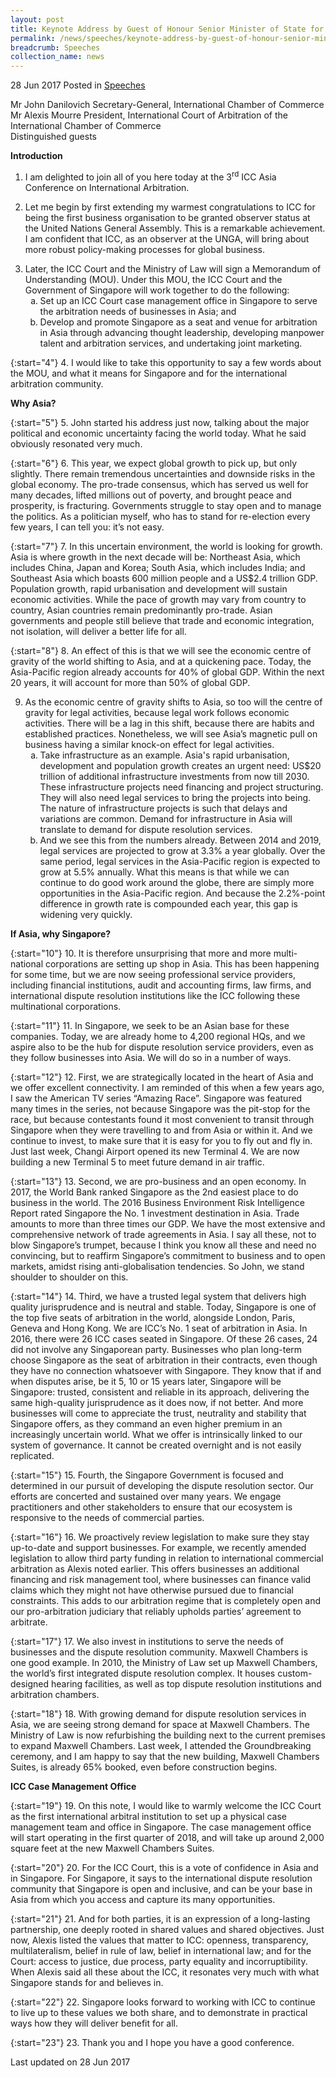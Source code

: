 ```yaml
---
layout: post
title: Keynote Address by Guest of Honour Senior Minister of State for Law and Finance Ms Indranee Rajah at the 3rd ICC Asia Conference on International Arbitration
permalink: /news/speeches/keynote-address-by-guest-of-honour-senior-minister-of-state-for-
breadcrumb: Speeches
collection_name: news
---
```


28 Jun 2017 Posted in [Speeches](/news/speeches)

Mr John Danilovich
Secretary-General, International Chamber of Commerce
<br>
Mr Alexis Mourre
President, International Court of Arbitration of the International Chamber of Commerce
<br>
Distinguished guests

**Introduction**

1. I am delighted to join all of you here today at the 3<sup>rd</sup> ICC Asia Conference on International Arbitration.

 

2. Let me begin by first extending my warmest congratulations to ICC for being the first business organisation to be granted observer status at the United Nations General Assembly. This is a remarkable achievement. I am confident that ICC, as an observer at the UNGA, will bring about more robust policy-making processes for global business. 

<ol start="3">
<li>Later, the ICC Court and the Ministry of Law will sign a Memorandum of Understanding (MOU). Under this MOU, the ICC Court and the Government of Singapore will work together to do the following: 

<ol style="list-style-type: lower-alpha">
<li>Set up an ICC Court case management office in Singapore to serve the arbitration needs of businesses in Asia; and</li>
<li>Develop and promote Singapore as a seat and venue for arbitration in Asia through advancing thought leadership, developing manpower talent and arbitration services, and undertaking joint marketing. </li>
</ol>

</li>
</ol>

{:start="4"}
4. I would like to take this opportunity to say a few words about the MOU, and what it means for Singapore and for the international arbitration community.


**Why Asia?**

{:start="5"}
5. John started his address just now, talking about the major political and economic uncertainty facing the world today. What he said obviously resonated very much.

 
{:start="6"}
6. This year, we expect global growth to pick up, but only slightly. There remain tremendous uncertainties and downside risks in the global economy. The pro-trade consensus, which has served us well for many decades, lifted millions out of poverty, and brought peace and prosperity, is fracturing. Governments struggle to stay open and to manage the politics. As a politician myself, who has to stand for re-election every few years, I can tell you: it’s not easy.

 
{:start="7"}
7. In this uncertain environment, the world is looking for growth. Asia is where growth in the next decade will be: Northeast Asia, which includes China, Japan and Korea; South Asia, which includes India; and Southeast Asia which boasts 600 million people and a US$2.4 trillion GDP. Population growth, rapid urbanisation and development will sustain economic activities. While the pace of growth may vary from country to country, Asian countries remain predominantly pro-trade. Asian governments and people still believe that trade and economic integration, not isolation, will deliver a better life for all.

 
{:start="8"}
8. An effect of this is that we will see the economic centre of gravity of the world shifting to Asia, and at a quickening pace. Today, the Asia-Pacific region already accounts for 40% of global GDP. Within the next 20 years, it will account for more than 50% of global GDP.


<ol start="9">
<li>As the economic centre of gravity shifts to Asia, so too will the centre of gravity for legal activities, because legal work follows economic activities. There will be a lag in this shift, because there are habits and established practices. Nonetheless, we will see Asia’s magnetic pull on business having a similar knock-on effect for legal activities.

<ol style="list-style-type: lower-alpha">
<li>Take infrastructure as an example. Asia's rapid urbanisation, development and population growth creates an urgent need: US$20 trillion of additional infrastructure investments from now till 2030. These infrastructure projects need financing and project structuring. They will also need legal services to bring the projects into being.  The nature of infrastructure projects is such that delays and variations are common. Demand for infrastructure in Asia will translate to demand for dispute resolution services.</li>
<li>And we see this from the numbers already. Between 2014 and 2019, legal services are projected to grow at 3.3% a year globally. Over the same period, legal services in the Asia-Pacific region is expected to grow at 5.5% annually. What this means is that while we can continue to do good work around the globe, there are simply more opportunities in the Asia-Pacific region. And because the 2.2%-point difference in growth rate is compounded each year, this gap is widening very quickly. </li>
</ol>
</li>
</ol>


**If Asia, why Singapore?**

{:start="10"}
10. It is therefore unsurprising that more and more multi-national corporations are setting up shop in Asia. This has been happening for some time, but we are now seeing professional service providers, including financial institutions, audit and accounting firms, law firms, and international dispute resolution institutions like the ICC following these multinational corporations.       

 
{:start="11"}
11. In Singapore, we seek to be an Asian base for these companies. Today, we are already home to 4,200 regional HQs, and we aspire also to be the hub for dispute resolution service providers, even as they follow businesses into Asia. We will do so in a number of ways. 

 
{:start="12"}
12. First, we are strategically located in the heart of Asia and we offer excellent connectivity. I am reminded of this when a few years ago, I saw the American TV series “Amazing Race”. Singapore was featured many times in the series, not because Singapore was the pit-stop for the race, but because contestants found it most convenient to transit through Singapore when they were travelling to and from Asia or within it. And we continue to invest, to make sure that it is easy for you to fly out and fly in. Just last week, Changi Airport opened its new Terminal 4. We are now building a new Terminal 5 to meet future demand in air traffic.

 
{:start="13"}
13. Second, we are pro-business and an open economy. In 2017, the World Bank ranked Singapore as the 2nd easiest place to do business in the world. The 2016 Business Environment Risk Intelligence Report rated Singapore the No. 1 investment destination in Asia. Trade amounts to more than three times our GDP. We have the most extensive and comprehensive network of trade agreements in Asia. I say all these, not to blow Singapore’s trumpet, because I think you know all these and need no convincing, but to reaffirm Singapore’s commitment to business and to open markets, amidst rising anti-globalisation tendencies. So John, we stand shoulder to shoulder on this.

 
{:start="14"}
14. Third, we have a trusted legal system that delivers high quality jurisprudence and is neutral and stable. Today, Singapore is one of the top five seats of arbitration in the world, alongside London, Paris, Geneva and Hong Kong. We are ICC’s No. 1 seat of arbitration in Asia. In 2016, there were 26 ICC cases seated in Singapore. Of these 26 cases, 24 did not involve any Singaporean party.  Businesses who plan long-term choose Singapore as the seat of arbitration in their contracts, even though they have no connection whatsoever with Singapore. They know that if and when disputes arise, be it 5, 10 or 15 years later, Singapore will be Singapore: trusted, consistent and reliable in its approach, delivering the same high-quality jurisprudence as it does now, if not better. And more businesses will come to appreciate the trust, neutrality and stability that Singapore offers, as they command an even higher premium in an increasingly uncertain world. What we offer is intrinsically linked to our system of governance. It cannot be created overnight and is not easily replicated.

 
{:start="15"}
15. Fourth, the Singapore Government is focused and determined in our pursuit of developing the dispute resolution sector. Our efforts are concerted and sustained over many years. We engage practitioners and other stakeholders to ensure that our ecosystem is responsive to the needs of commercial parties.

 
{:start="16"}
16. We proactively review legislation to make sure they stay up-to-date and support businesses. For example, we recently amended legislation to allow third party funding in relation to international commercial arbitration as Alexis noted earlier. This offers businesses an additional financing and risk management tool, where businesses can finance valid claims which they might not have otherwise pursued due to financial constraints. This adds to our arbitration regime that is completely open and our pro-arbitration judiciary that reliably upholds parties’ agreement to arbitrate.

 
{:start="17"}
17. We also invest in institutions to serve the needs of businesses and the dispute resolution community. Maxwell Chambers is one good example. In 2010, the Ministry of Law set up Maxwell Chambers, the world’s first integrated dispute resolution complex. It houses custom-designed hearing facilities, as well as top dispute resolution institutions and arbitration chambers.

 
{:start="18"}
18. With growing demand for dispute resolution services in Asia, we are seeing strong demand for space at Maxwell Chambers. The Ministry of Law is now refurbishing the building next to the current premises to expand Maxwell Chambers. Last week, I attended the Groundbreaking ceremony, and I am happy to say that the new building, Maxwell Chambers Suites, is already 65% booked, even before construction begins.

 

**ICC Case Management Office**

 
{:start="19"}
19. On this note, I would like to warmly welcome the ICC Court as the first international arbitral institution to set up a physical case management team and office in Singapore. The case management office will start operating in the first quarter of 2018, and will take up around 2,000 square feet at the new Maxwell Chambers Suites.

 
{:start="20"}
20. For the ICC Court, this is a vote of confidence in Asia and in Singapore. For Singapore, it says to the international dispute resolution community that Singapore is open and inclusive, and can be your base in Asia from which you access and capture its many opportunities.

 
{:start="21"}
21. And for both parties, it is an expression of a long-lasting partnership, one deeply rooted in shared values and shared objectives. Just now, Alexis listed the values that matter to ICC: openness, transparency, multilateralism, belief in rule of law, belief in international law; and for the Court: access to justice, due process, party equality and incorruptibility. When Alexis said all these about the ICC, it resonates very much with what Singapore stands for and believes in.

 
{:start="22"}
22. Singapore looks forward to working with ICC to continue to live up to these values we both share, and to demonstrate in practical ways how they will deliver benefit for all.

 
{:start="23"}
23. Thank you and I hope you have a good conference.

<p class="right-side-updated">Last updated on 28 Jun 2017</p>
